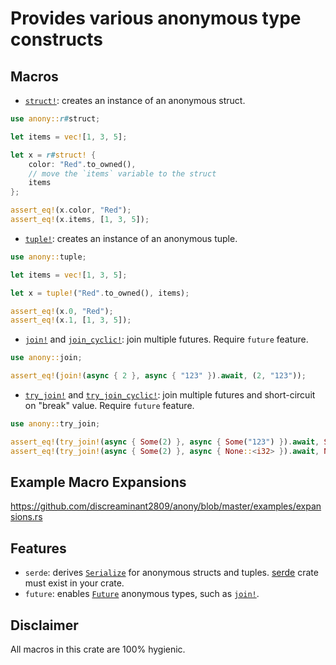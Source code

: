 # Provides various anonymous type constructs

## Macros

* [`struct!`]: creates an instance of an anonymous struct.

```rust
use anony::r#struct;

let items = vec![1, 3, 5];

let x = r#struct! {
    color: "Red".to_owned(),
    // move the `items` variable to the struct
    items
};

assert_eq!(x.color, "Red");
assert_eq!(x.items, [1, 3, 5]);
```

* [`tuple!`]: creates an instance of an anonymous tuple.

```rust
use anony::tuple;

let items = vec![1, 3, 5];

let x = tuple!("Red".to_owned(), items);

assert_eq!(x.0, "Red");
assert_eq!(x.1, [1, 3, 5]);
```

* [`join!`] and [`join_cyclic!`]: join multiple futures. Require `future` feature.

```rust
use anony::join;

assert_eq!(join!(async { 2 }, async { "123" }).await, (2, "123"));
```

* [`try_join!`] and [`try_join_cyclic!`]: join multiple futures and short-circuit on "break" value. Require `future` feature.

```rust
use anony::try_join;

assert_eq!(try_join!(async { Some(2) }, async { Some("123") }).await, Some((2, "123")));
assert_eq!(try_join!(async { Some(2) }, async { None::<i32> }).await, None);
```

## Example Macro Expansions

<https://github.com/discreaminant2809/anony/blob/master/examples/expansions.rs>

## Features

* `serde`: derives [`Serialize`] for anonymous structs and tuples. [serde] crate must exist in your crate.
* `future`: enables [`Future`] anonymous types, such as [`join!`].

## Disclaimer

All macros in this crate are 100% hygienic.

[`struct!`]: https://docs.rs/anony/latest/anony/macro.struct.html
[`tuple!`]: https://docs.rs/anony/latest/anony/macro.tuple.html
[`join!`]: https://docs.rs/anony/latest/anony/macro.join.html
[`join_cyclic!`]: https://docs.rs/anony/latest/anony/macro.join_cyclic.html
[`try_join!`]: https://docs.rs/anony/latest/anony/macro.try_join.html
[`try_join_cyclic!`]: https://docs.rs/anony/latest/anony/macro.try_join_cyclic.html
[`Serialize`]: https://docs.rs/serde/latest/serde/ser/trait.Serialize.html
[`Future`]: https://doc.rust-lang.org/core/future/trait.Future.html
[serde]: https://docs.rs/serde/latest/serde/index.html
